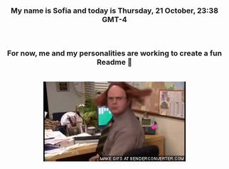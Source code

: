 


<div align="center">
<h3 >My name is Sofia and today is Thursday, 21 October, 23:38 GMT-4</h3><br>
<h3 >For now, me and my personalities are working to create a fun Readme 👋
</h3><br>
<img src='img/dwight.gif' alt='working...'/>
</div>
